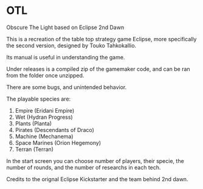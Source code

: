 # OTL
Obscure The Light based on Eclipse 2nd Dawn

This is a recreation of the table top strategy game Eclipse, more specifically the second version, designed by Touko Tahkokallio.

Its manual is useful in understanding the game.

Under releases is a compiled zip of the gamemaker code, and can be ran from the folder once unzipped.

There are some bugs, and unintended behavior.

The playable species are:
1. Empire (Eridani Empire)
2. Wet (Hydran Progress)
3. Plants (Planta)
4. Pirates (Descendants of Draco)
5. Machine (Mechanema)
6. Space Marines (Orion Hegemony)
7. Terran (Terran)

In the start screen you can choose number of players, their specie, the number of rounds, and the number of researchs in each tech.


Credits to the orignal Eclipse Kickstarter and the team behind 2nd dawn.
